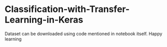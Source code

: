 # Classification-with-Transfer-Learning-in-Keras

Dataset can be downloaded using code mentioned in notebook itself. Happy learning
